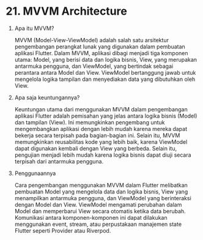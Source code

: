 # 21. MVVM Architecture

1. Apa itu MVVM?

    MVVM (Model-View-ViewModel) adalah salah satu arsitektur pengembangan perangkat lunak yang digunakan dalam pembuatan aplikasi Flutter. Dalam MVVM, aplikasi dibagi menjadi tiga komponen utama: Model, yang berisi data dan logika bisnis, View, yang merupakan antarmuka pengguna, dan ViewModel, yang bertindak sebagai perantara antara Model dan View. ViewModel bertanggung jawab untuk mengelola logika tampilan dan menyediakan data yang dibutuhkan oleh View.

2. Apa saja keuntungannya?

    Keuntungan utama dari menggunakan MVVM dalam pengembangan aplikasi Flutter adalah pemisahan yang jelas antara logika bisnis (Model) dan tampilan (View). Ini memungkinkan pengembang untuk mengembangkan aplikasi dengan lebih mudah karena mereka dapat bekerja secara terpisah pada bagian-bagian ini. Selain itu, MVVM memungkinkan reusabilitas kode yang lebih baik, karena ViewModel dapat digunakan kembali dengan View yang berbeda. Selain itu, pengujian menjadi lebih mudah karena logika bisnis dapat diuji secara terpisah dari antarmuka pengguna.

3. Penggunaannya

    Cara pengembangan menggunakan MVVM dalam Flutter melibatkan pembuatan Model yang mengelola data dan logika bisnis, View yang menampilkan antarmuka pengguna, dan ViewModel yang berinteraksi dengan Model dan View. ViewModel mengamati perubahan dalam Model dan memperbarui View secara otomatis ketika data berubah. Komunikasi antara komponen-komponen ini dapat dilakukan menggunakan event, stream, atau perpustakaan manajemen state Flutter seperti Provider atau Riverpod.